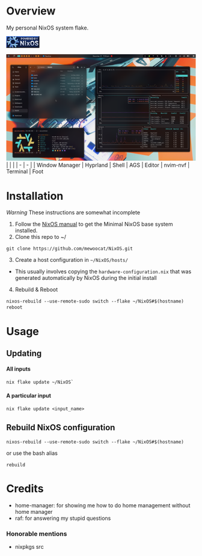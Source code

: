 # Overview
My personal NixOS system flake.  

![](./assets/powered-by-nixos.gif)

![Example](https://github.com/mewoocat/NixOS/blob/main/assets/desktop-4.png)
|   |   |
| - | - |
| Window Manager | Hyprland
| Shell | AGS
| Editor | nvim-nvf
| Terminal | Foot

# Installation
*Warning* These instructions are somewhat incomplete
1. Follow the [NixOS manual](https://nixos.org/manual/nixos/stable/) to get the Minimal NixOS base system installed. 
2. Clone this repo to ~/
```
git clone https://github.com/mewoocat/NixOS.git
```
3. Create a host configuration in `~/NixOS/hosts/`
- This usually involves copying the `hardware-configuration.nix` that was generated automatically by NixOS during the initial install

4. Rebuild & Reboot
```
nixos-rebuild --use-remote-sudo switch --flake ~/NixOS#$(hostname)
reboot
```

# Usage
## Updating
#### All inputs
```
nix flake update ~/NixOS`
```
#### A particular input
```
nix flake update <input_name>
```

## Rebuild NixOS configuration
```
nixos-rebuild --use-remote-sudo switch --flake ~/NixOS#$(hostname)
```
or use the bash alias
```
rebuild
```

# Credits
- home-manager: for showing me how to do home management without home manager 
- raf: for answering my stupid questions
### Honorable mentions
- nixpkgs src

